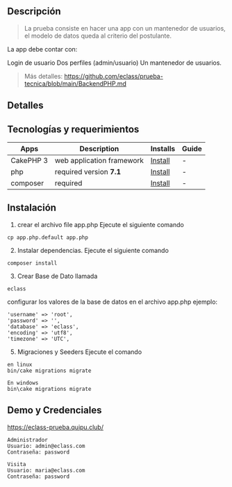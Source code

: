 ## Descripción

> La prueba consiste en hacer una app con un mantenedor de usuarios, el modelo de datos queda al criterio del postulante.

La app debe contar con:

Login de usuario
Dos perfiles (admin/usuario)
Un mantenedor de usuarios.

> Más detalles: https://github.com/eclass/prueba-tecnica/blob/main/BackendPHP.md

## Detalles

## Tecnologías y requerimientos

| Apps      | Description               | Installs                                                   | Guide |
| --------- | ------------------------- | ---------------------------------------------------------- | ----- |
| CakePHP 3 | web application framework | [Install](https://book.cakephp.org/3/en/installation.html) | -     |
| php       | required version **7.1**  | [Install](https://www.apachefriends.org/download.html)     | -     |
| composer  | required                  | [Install](https://getcomposer.org/download/)               | -     |

## Instalación

1. crear el archivo file app.php
   Ejecute el siguiente comando

```
cp app.php.default app.php
```

2. Instalar dependencias. Ejecute el siguiente comando

```
composer install
```

3. Crear Base de Dato llamada

```
eclass
```

configurar los valores de la base de datos en el archivo app.php
ejemplo:

```
'username' => 'root',
'password' => '',
'database' => 'eclass',
'encoding' => 'utf8',
'timezone' => 'UTC',
```

5. Migraciones y Seeders
   Ejecute el comando

```
en linux
bin/cake migrations migrate

En windows
bin\cake migrations migrate
```

## Demo y Credenciales

https://eclass-prueba.quipu.club/

```
Administrador
Usuario: admin@eclass.com
Contraseña: password
```

```
Visita
Usuario: maria@eclass.com
Contraseña: password
```
